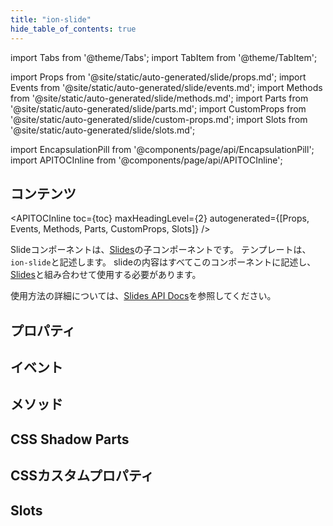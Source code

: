 ```yaml
---
title: "ion-slide"
hide_table_of_contents: true
---
```

import Tabs from '@theme/Tabs';
import TabItem from '@theme/TabItem';

import Props from '@site/static/auto-generated/slide/props.md';
import Events from '@site/static/auto-generated/slide/events.md';
import Methods from '@site/static/auto-generated/slide/methods.md';
import Parts from '@site/static/auto-generated/slide/parts.md';
import CustomProps from '@site/static/auto-generated/slide/custom-props.md';
import Slots from '@site/static/auto-generated/slide/slots.md';

<head>
  <title>ion-slide | Slide API Component for Ionic Framework Apps</title>
  <meta name="description" content="Slide is a child API component of Slides—written as ion-slide. Any slide content should be written in this component and used in conjunction with Slides." />
</head>

import EncapsulationPill from '@components/page/api/EncapsulationPill';
import APITOCInline from '@components/page/api/APITOCInline';



<h2 className="table-of-contents__title">コンテンツ</h2>

<APITOCInline
  toc={toc}
  maxHeadingLevel={2}
  autogenerated={[Props, Events, Methods, Parts, CustomProps, Slots]}
/>



Slideコンポーネントは、[Slides](slides.md)の子コンポーネントです。
テンプレートは、`ion-slide`と記述します。
slideの内容はすべてこのコンポーネントに記述し、[Slides](slides.md)と組み合わせて使用する必要があります。

使用方法の詳細については、[Slides API Docs](slides.md)を参照してください。




## プロパティ
<Props />

## イベント
<Events />

## メソッド
<Methods />

## CSS Shadow Parts
<Parts />

## CSSカスタムプロパティ
<CustomProps />

## Slots
<Slots />